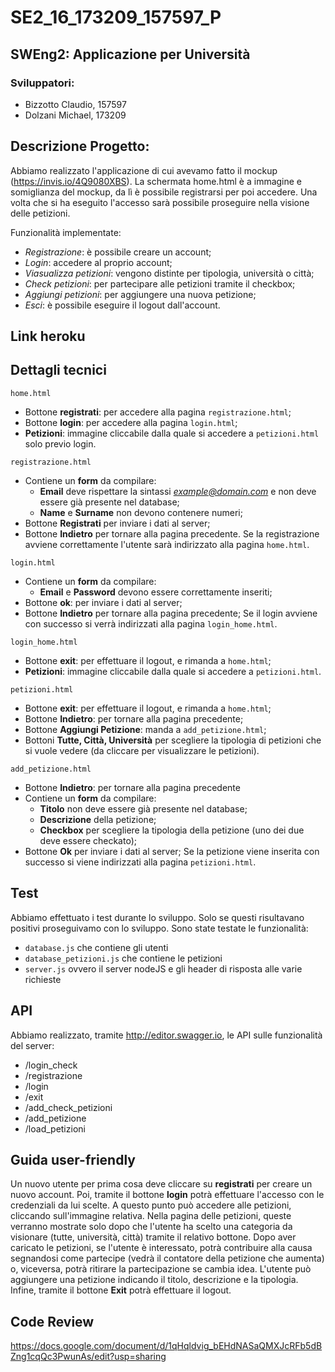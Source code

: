 # SE2_16_173209_157597_P
## SWEng2: **Applicazione per Università**

### Sviluppatori:
- Bizzotto Claudio, 157597
- Dolzani Michael, 173209

## Descrizione Progetto:
Abbiamo realizzato l'applicazione di cui avevamo fatto il mockup (https://invis.io/4Q9080XBS).
La schermata home.html è a immagine e somiglianza del mockup, da lì è possibile registrarsi per poi accedere. Una volta che si ha eseguito l'accesso sarà possibile proseguire nella visione delle petizioni.

Funzionalità implementate:
 - *Registrazione*: è possibile creare un account;
 - *Login*: accedere al proprio account;
 - *Viasualizza petizioni*: vengono distinte per tipologia, università o città;
 - *Check petizioni*: per partecipare alle petizioni tramite il checkbox;
 - *Aggiungi petizioni*: per aggiungere una nuova petizione;
 - *Esci*: è possibile eseguire il logout dall'account.

## Link heroku


## Dettagli tecnici
```
home.html
```
 - Bottone **registrati**: per accedere alla pagina `registrazione.html`;
 - Bottone **login**: per accedere alla pagina `login.html`;
 - **Petizioni**: immagine cliccabile dalla quale si accedere a `petizioni.html` solo previo login.
```
registrazione.html
```
 - Contiene un **form** da compilare:
	 - **Email** deve rispettare la sintassi *example@domain.com* e non deve essere già presente nel database;
	 - **Name** e **Surname** non devono contenere numeri;
 - Bottone **Registrati** per inviare i dati al server;
 - Bottone **Indietro** per tornare alla pagina precedente.
Se la registrazione avviene correttamente l'utente sarà indirizzato alla pagina `home.html`.
```
login.html
```
 - Contiene un **form** da compilare:
	 - **Email** e **Password** devono essere correttamente inseriti;
 - Bottone **ok**: per inviare i dati al server;
 - Bottone **Indietro** per tornare alla pagina precedente;
 Se il login avviene con successo si verrà indirizzati alla pagina `login_home.html`.
```
login_home.html
```
 - Bottone **exit**: per effettuare il logout, e rimanda a `home.html`;
 - **Petizioni**: immagine cliccabile dalla quale si accedere a `petizioni.html`.
```
petizioni.html
```    
 - Bottone **exit**: per effettuare il logout, e rimanda a `home.html`;
 - Bottone **Indietro**: per tornare alla pagina precedente;
 - Bottone **Aggiungi Petizione**: manda a `add_petizione.html`;
 - Bottoni **Tutte, Città, Università** per scegliere la tipologia di petizioni che si vuole vedere (da cliccare per visualizzare le petizioni).
```
add_petizione.html
```    
 - Bottone **Indietro**: per tornare alla pagina precedente
 - Contiene un **form** da compilare:
	 - **Titolo** non deve essere già presente nel database;
	 - **Descrizione** della petizione;
	 - **Checkbox** per scegliere la tipologia della petizione (uno dei due deve essere checkato);
 - Bottone **Ok** per inviare i dati al server;
 Se la petizione viene inserita con successo si viene indirizzati alla pagina `petizioni.html`.
 
## Test
Abbiamo effettuato i test durante lo sviluppo. Solo se questi risultavano positivi proseguivamo con lo sviluppo.
Sono state testate le funzionalità:
 - `database.js` che contiene gli utenti
 - `database_petizioni.js` che contiene le petizioni
 - `server.js` ovvero il server nodeJS e gli header di risposta alle varie richieste
  
## API
Abbiamo realizzato, tramite http://editor.swagger.io, le API sulle funzionalità del server:
 - /login_check
 - /registrazione
 - /login
 - /exit
 - /add_check_petizioni
 - /add_petizione
 - /load_petizioni


## Guida user-friendly
Un nuovo utente per prima cosa deve cliccare su **registrati** per creare un nuovo account. Poi, tramite il bottone **login** potrà effettuare l'accesso con le credenziali da lui scelte. A questo punto può accedere alle petizioni, cliccando sull'immagine relativa. Nella pagina delle petizioni, queste verranno mostrate solo dopo che l'utente ha scelto una categoria da visionare (tutte, università, città) tramite il relativo bottone. Dopo aver caricato le petizioni, se l'utente è interessato, potrà contribuire alla causa segnandosi come partecipe (vedrà il contatore della petizione che aumenta) o, viceversa, potrà ritirare la partecipazione se cambia idea. L'utente può aggiungere una petizione indicando il titolo, descrizione e la tipologia. Infine, tramite il bottone **Exit** potrà effettuare il logout.


## Code Review
https://docs.google.com/document/d/1qHqldvig_bEHdNASaQMXJcRFb5dBZng1cqQc3PwunAs/edit?usp=sharing
